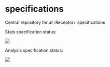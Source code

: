 # specifications
Central repository for all iReceptor+ specifications

Stats specification status:

<img src="https://validator.swagger.io/validator?url=https://raw.githubusercontent.com/ireceptor-plus/specifications/master/stats-api.yaml">

Analysis specification status:

<img src="https://validator.swagger.io/validator/?url=https%3A%2F%2Fraw.githubusercontent.com%2Fireceptor-plus%2Fspecifications%2Fmaster%2Fanalysis-api.yaml">
